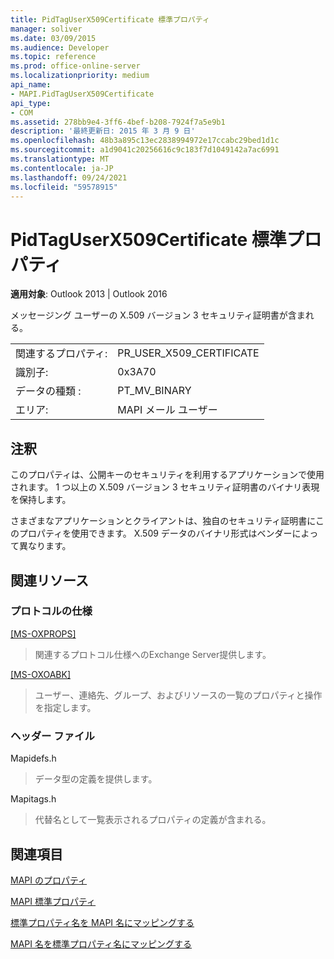```yaml
---
title: PidTagUserX509Certificate 標準プロパティ
manager: soliver
ms.date: 03/09/2015
ms.audience: Developer
ms.topic: reference
ms.prod: office-online-server
ms.localizationpriority: medium
api_name:
- MAPI.PidTagUserX509Certificate
api_type:
- COM
ms.assetid: 278bb9e4-3ff6-4bef-b208-7924f7a5e9b1
description: '最終更新日: 2015 年 3 月 9 日'
ms.openlocfilehash: 48b3a895c13ec2838994972e17ccabc29bed1d1c
ms.sourcegitcommit: a1d9041c20256616c9c183f7d1049142a7ac6991
ms.translationtype: MT
ms.contentlocale: ja-JP
ms.lasthandoff: 09/24/2021
ms.locfileid: "59578915"
---
```

# <a name="pidtaguserx509certificate-canonical-property"></a>PidTagUserX509Certificate 標準プロパティ

  
  
**適用対象**: Outlook 2013 | Outlook 2016 
  
メッセージング ユーザーの X.509 バージョン 3 セキュリティ証明書が含まれる。 
  
|||
|:-----|:-----|
|関連するプロパティ:  <br/> |PR_USER_X509_CERTIFICATE  <br/> |
|識別子:  <br/> |0x3A70  <br/> |
|データの種類 :   <br/> |PT_MV_BINARY  <br/> |
|エリア:  <br/> |MAPI メール ユーザー  <br/> |
   
## <a name="remarks"></a>注釈

このプロパティは、公開キーのセキュリティを利用するアプリケーションで使用されます。 1 つ以上の X.509 バージョン 3 セキュリティ証明書のバイナリ表現を保持します。 
  
さまざまなアプリケーションとクライアントは、独自のセキュリティ証明書にこのプロパティを使用できます。 X.509 データのバイナリ形式はベンダーによって異なります。 
  
## <a name="related-resources"></a>関連リソース

### <a name="protocol-specifications"></a>プロトコルの仕様

[[MS-OXPROPS]](https://msdn.microsoft.com/library/f6ab1613-aefe-447d-a49c-18217230b148%28Office.15%29.aspx)
  
> 関連するプロトコル仕様へのExchange Server提供します。
    
[[MS-OXOABK]](https://msdn.microsoft.com/library/f4cf9b4c-9232-4506-9e71-2270de217614%28Office.15%29.aspx)
  
> ユーザー、連絡先、グループ、およびリソースの一覧のプロパティと操作を指定します。
    
### <a name="header-files"></a>ヘッダー ファイル

Mapidefs.h
  
> データ型の定義を提供します。
    
Mapitags.h
  
> 代替名として一覧表示されるプロパティの定義が含まれる。
    
## <a name="see-also"></a>関連項目



[MAPI のプロパティ](mapi-properties.md)
  
[MAPI 標準プロパティ](mapi-canonical-properties.md)
  
[標準プロパティ名を MAPI 名にマッピングする](mapping-canonical-property-names-to-mapi-names.md)
  
[MAPI 名を標準プロパティ名にマッピングする](mapping-mapi-names-to-canonical-property-names.md)

